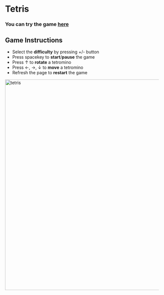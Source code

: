 # Tetris 
<h3><st> You can try the game <a href="https://smorikawa47.github.io/Tetris/">here</a> </st></h3>

## Game Instructions
- Select the **difficulty** by pressing +/- button
- Press spacekey to **start**/**pause** the game
- Press ↑ to **rotate** a tetromino
- Press ←, →, ↓ to **move** a tetromino
- Refresh the page to **restart** the game

<img width="690" alt="tetris" src="https://user-images.githubusercontent.com/80607636/187051262-ceba9eee-c7d7-4ce6-8adc-ab2ef6e29ec7.png">
